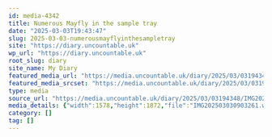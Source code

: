 ```yaml
---
id: media-4342
title: Numerous Mayfly in the sample tray
date: "2025-03-03T19:43:47"
slug: 2025-03-03-numerousmayflyinthesampletray
site: "https://diary.uncountable.uk"
wp_url: "https://diary.uncountable.uk"
root_slug: diary
site_name: My Diary
featured_media_url: "https://media.uncountable.uk/diary/2025/03/03194348/IMG202503030903261.webp"
featured_media_srcset: "https://media.uncountable.uk/diary/2025/03/03194348/IMG202503030903261-253x300.webp 253w, https://media.uncountable.uk/diary/2025/03/03194348/IMG202503030903261-863x1024.webp 863w, https://media.uncountable.uk/diary/2025/03/03194348/IMG202503030903261-150x150.webp 150w, https://media.uncountable.uk/diary/2025/03/03194348/IMG202503030903261-539x640.webp 539w, https://media.uncountable.uk/diary/2025/03/03194348/IMG202503030903261.webp 1578w"
type: media
source_url: "https://media.uncountable.uk/diary/2025/03/03194348/IMG202503030903261.webp"
media_details: {"width":1578,"height":1872,"file":"IMG202503030903261.webp","filesize":174450,"sizes":{"medium":{"file":"IMG202503030903261-253x300.webp","width":253,"height":300,"filesize":23444,"mime_type":"image/webp","source_url":"https://media.uncountable.uk/diary/2025/03/03194348/IMG202503030903261-253x300.webp"},"large":{"file":"IMG202503030903261-863x1024.webp","width":863,"height":1024,"filesize":78146,"mime_type":"image/webp","source_url":"https://media.uncountable.uk/diary/2025/03/03194348/IMG202503030903261-863x1024.webp"},"thumbnail":{"file":"IMG202503030903261-150x150.webp","width":150,"height":150,"filesize":16040,"mime_type":"image/webp","source_url":"https://media.uncountable.uk/diary/2025/03/03194348/IMG202503030903261-150x150.webp"},"mobwidth":{"file":"IMG202503030903261-539x640.webp","width":539,"height":640,"filesize":46952,"mime_type":"image/webp","source_url":"https://media.uncountable.uk/diary/2025/03/03194348/IMG202503030903261-539x640.webp"},"full":{"file":"IMG202503030903261.webp","width":1578,"height":1872,"mime_type":"image/webp","source_url":"https://media.uncountable.uk/diary/2025/03/03194348/IMG202503030903261.webp"}},"image_meta":{"aperture":"0","credit":"","camera":"","caption":"","created_timestamp":"0","copyright":"","focal_length":"0","iso":"0","shutter_speed":"0","title":"","orientation":"0","keywords":[]}}
category: []
tag: []
---
```


